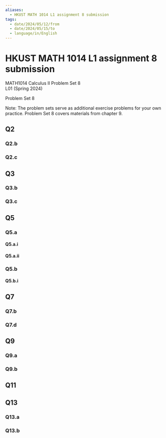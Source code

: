 ```yaml
---
aliases:
  - HKUST MATH 1014 L1 assignment 8 submission
tags:
  - date/2024/05/12/from
  - date/2024/05/15/to
  - language/in/English
---
```


# HKUST MATH 1014 L1 assignment 8 submission

MATH1014 Calculus II Problem Set 8<br/>
L01 (Spring 2024)

Problem Set 8

Note: The problem sets serve as additional exercise problems for your own practice. Problem Set 8 covers materials from chapter 9.

## Q2

### Q2.b

### Q2.c

## Q3

### Q3.b

### Q3.c

## Q5

### Q5.a

#### Q5.a.i

#### Q5.a.ii

### Q5.b

#### Q5.b.i

## Q7

### Q7.b

### Q7.d

## Q9

### Q9.a

### Q9.b

## Q11

## Q13

### Q13.a

### Q13.b
